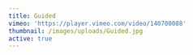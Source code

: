 ```yaml
---
title: Guided
vimeo: 'https://player.vimeo.com/video/140700088'
thumbnail: /images/uploads/Guided.jpg
active: true
---
```


